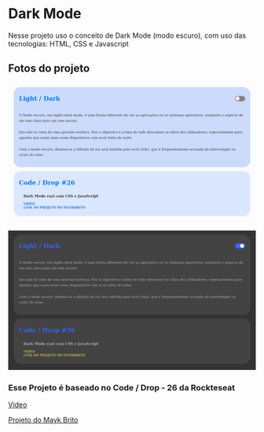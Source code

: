 # Dark Mode

Nesse projeto uso o conceito de Dark Mode (modo escuro), com uso das tecnologias: HTML, CSS e Javascript

## Fotos do projeto

![Light](./light.png)

![Dark](./dark.png)


### Esse Projeto é baseado no Code / Drop - 26 da Rockteseat

<footer>  
  <a href="https://www.youtube.com/watch?v=BvhYm0BOLvA" target="_blank" rel="noopener noreferrer">Video</a>
  
  <a href="https://gist.github.com/maykbrito/f3744039fcc20db62d6cfd502aa2bc86" target="_blank" rel="noopener noreferrer">Projeto do Mayk Brito</a>
</footer>